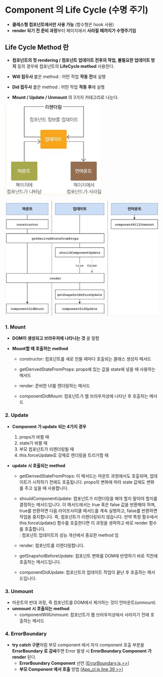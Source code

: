 # Component 의 Life Cycle (수명 주기)
- **클래스형 컴포넌트에서만 사용 가능** (함수형은 hook 사용)
- **render 되기 전 준비 과정**부터 페이지에서 **사라질 때까지가 수명주기임**

## Life Cycle Method 란
 - **컴포넌트의 첫 rendering / 컴포넌트 업데이트 전후의 작업, 불필요한 업데이트 방지** 등의 경우에 컴포넌트의 **LifeCycle method** 사용한다.
 
 - **Will 접두사** 붙은 method : 어떤 작업 **작동 전**에 실행 
 - **Did 접두사** 붙은 method : 어떤 작업 **작동 후**에 실행

 - **Mount / Update / Unmount** 의 3가지 카테고리로 나눈다.

 ![lifeCycle img](./ref/lifecycle.JPG)

 ![lifeCycleMethod img](./ref/lifeCycleMethod.JPG)

 ### 1. Mount
  - **DOM이 생성되고 브라우저에 나타나는 것** 을 말함

  - **Mount할 때 호출하는 method**
    - constructor: 컴포넌트를 새로 만들 때마다 호출되는 클래스 생성자 메서드

    - getDerivedStateFromProps: props에 있는 값을 state에 넣을 때 사용하는 메서드

    - render: 준비한 UI를 렌더링하는 메서드

    - componentDidMount: 컴포넌트가 웹 브라우저상에 나타난 후 호출하는 메서드
 
 ### 2. Update
  - **Component 가 update 되는 4가지 경우**
    1. props가 바뀔 때
    2. state가 바뀔 때
    3. 부모 컴포넌트가 리렌더링될 때
    4. this.forceUpdate로 강제로 렌더링을 트리거할 때

  - **update 시 호출되는 method**
    - getDerivedStateFromProps: 이 메서드는 마운트 과정에서도 호출되며, 업데이트가 시작하기 전에도 호출됩니다. props의 변화에 따라 state 값에도 변화를 주고 싶을 때 사용합니다.

    - shouldComponentUpdate: 컴포넌트가 리렌더링을 해야 할지 말아야 할지를 결정하는 메서드입니다. 이 메서드에서는 true 혹은 false 값을 반환해야 하며, true를 반환하면 다음 라이프사이클 메서드를 계속 실행하고, false를 반환하면 작업을 중지합니다. 즉, 컴포넌트가 리렌더링되지 않습니다. 만약 특정 함수에서 this.forceUpdate() 함수를 호출한다면 이 과정을 생략하고 바로 render 함수를 호출합니다.   
      : 컴포넌트 업데이트의 성능 개선에서 중요한 method 임

    - render: 컴포넌트를 리렌더링합니다.

    - getSnapshotBeforeUpdate: 컴포넌트 변화를 DOM에 반영하기 바로 직전에 호출하는 메서드입니다.

    - componentDidUpdate: 컴포넌트의 업데이트 작업이 끝난 후 호출하는 메서드입니다.
 
 ### 3. Unmount
   - 마운트의 반대 과정, 즉 컴포넌트를 DOM에서 제거하는 것이 언마운트(unmount)
  - **unmount 시 호출되는 method**
    - componentWillUnmount: 컴포넌트가 웹 브라우저상에서 사라지기 전에 호출하는 메서드


 ### 4. ErrorBoundary
 - **try catch 구문**처럼 부모 component 에서 자식 component 호출 부분을 **ErrorBoundary 로 감싸**주면 Error 발생 시 **ErrorBoundary Component 가 render** 된다.
   - **ErrorBoundary Component** 선언 [[ErrorBoundary.js >>](./ErrorBoundary.js)]
   - **부모 Component 에서 호출** 방법 [[App_cl.js line 39 >>](./App_cl.js)]